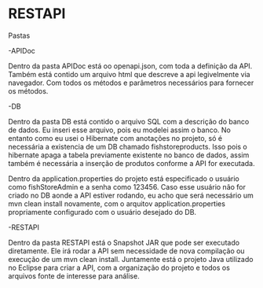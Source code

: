 # RESTAPI
Pastas

-APIDoc

Dentro da pasta APIDoc está oo openapi.json, com toda a definição da API. Também está contido um arquivo html que descreve a api
legivelmente via navegador. Com todos os métodos e parâmetros necessários para fornecer os métodos.

-DB

Dentro da pasta DB está contido o arquivo SQL com a descrição do banco de dados. Eu inseri esse arquivo, pois eu modelei assim o banco. No entanto como eu usei o Hibernate com anotações no projeto, só é necessária a existencia de um DB chamado fishstoreproducts. Isso pois o hibernate apaga a tabela previamente existente no banco de dados, assim também é necessária a inserção de produtos conforme a API for executada. 

Dentro da application.properties do projeto está especificado o usuário como fishStoreAdmin e a senha como 123456. Caso esse usuário não for criado no DB aonde a API estiver rodando, eu acho que será necessário um mvn clean install novamente, com o arquitov application.properties propriamente configurado com o usuário desejado do DB.

-RESTAPI

Dentro da pasta RESTAPI está o Snapshot JAR que pode ser executado diretamente. Ele irá rodar a API sem necessidade de nova compilação 
ou execução de um mvn clean install. 
Juntamente está o projeto Java utilizado no Eclipse para criar a API, com a organização do projeto e todos os arquivos fonte de interesse
para análise.





